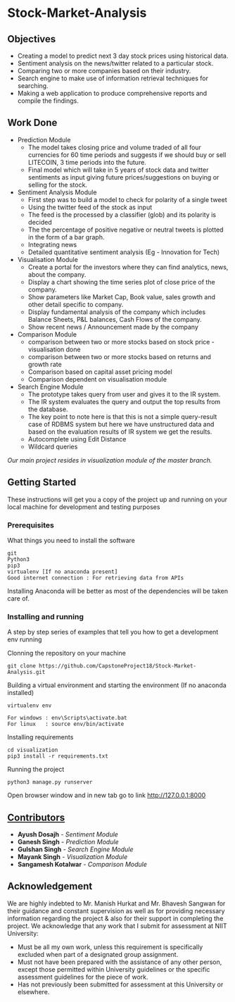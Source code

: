 # Stock-Market-Analysis

## Objectives
* Creating a  model to predict next 3 day stock prices using historical data.
* Sentiment analysis on the news/twitter related to a particular stock.
* Comparing two or more companies based on their industry.
* Search engine to make use of information retrieval techniques for searching.
* Making a web application to produce comprehensive reports and compile the findings. 

## Work Done
* Prediction Module
    * The model takes closing price and volume traded of all four currencies for 60 time periods and suggests if we should buy or sell LITECOIN, 3 time periods into the future.
    * Final model which will take in 5 years of stock data and twitter sentiments as input giving future prices/suggestions on buying or selling for the stock.
* Sentiment Analysis Module
    * First step was to build a model to check for polarity of  a single tweet   
    * Using the twitter feed of the stock as  input
    * The feed is the processed by a classifier (glob) and its polarity is decided
    * The the  percentage of positive negative or neutral tweets is plotted in the form of a bar graph.
    * Integrating news 
    * Detailed quantitative sentiment analysis (Eg - Innovation for Tech)
* Visualisation Module
    * Create a portal for the investors where they can find analytics, news, about the company. 
    * Display a chart showing the time series plot of  close price of the company.
    * Show parameters like Market Cap, Book value, sales growth and other detail specific to  company. 
     * Display fundamental analysis of the company which includes Balance Sheets, P&L balances, Cash Flows of the company.
    * Show recent news / Announcement made by the company
* Comparison Module
    * comparison between two or more stocks based on stock price - visualisation done
    * comparison between two or more stocks based on returns and growth rate
    * Comparison  based on capital asset pricing model
    * Comparison dependent on visualisation module
* Search Engine Module
    * The prototype takes query from user and gives it to the IR system.
    * The IR system evaluates the query and output the top results from the database.
    * The key point to note here is that this is not a simple query-result case of RDBMS system but here we have unstructured data and based on the evaluation results of IR system we get the results.
    * Autocomplete using Edit Distance
    * Wildcard queries

*Our main project resides in visualization module of the master branch.*

## Getting Started

These instructions will get you a copy of the project up and running on your local machine for development and testing purposes

### Prerequisites

What things you need to install the software

```
git
Python3
pip3
virtualenv [If no anaconda present]
Good internet connection : For retrieving data from APIs
```
Installing Anaconda will be better as most of the dependencies will be taken care of.

### Installing and running

A step by step series of examples that tell you how to get a development env running

Clonning the repository on your machine
```
git clone https://github.com/CapstoneProject18/Stock-Market-Analysis.git
```
Building a virtual environment and starting the environment (If no anaconda installed)
```
virtualenv env

For windows : env\Scripts\activate.bat
For linux   : source env/bin/activate 
```
Installing requirements
```
cd visualization
pip3 install -r requirements.txt
```
Running the project
```
python3 manage.py runserver
```
Open browser window and in new tab go to link http://127.0.0.1:8000
    
## [Contributors](https://github.com/CapstoneProject18/Stock-Market-Analysis/graphs/contributors)
* **Ayush Dosajh** - *Sentiment Module*
* **Ganesh Singh** - *Prediction Module*
* **Gulshan Singh** - *Search Engine Module*
* **Mayank Singh** - *Visualization Module*
* **Sangamesh Kotalwar** - *Comparison Module*

## Acknowledgement
We are highly indebted to Mr. Manish Hurkat and Mr. Bhavesh Sangwan for their guidance and constant supervision as well as for providing necessary information regarding the project & also for their support in completing the project.
We acknowledge that any work that I submit for assessment at NIIT University:
* Must be all my own work, unless this requirement is specifically excluded when part of a designated group assignment.  
* Must not have been prepared with the assistance of any other person, except those permitted within University guidelines or the specific assessment guidelines for the piece of work.
* Has not previously been submitted for assessment at this University or elsewhere.
